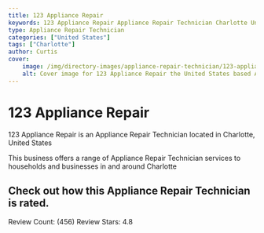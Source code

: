 ```yaml
---
title: 123 Appliance Repair
keywords: 123 Appliance Repair Appliance Repair Technician Charlotte United States 
type: Appliance Repair Technician 
categories: ["United States"]
tags: ["Charlotte"]
author: Curtis
cover:
    image: /img/directory-images/appliance-repair-technician/123-appliance-repair.webp
    alt: Cover image for 123 Appliance Repair the United States based Appliance Repair Technician servicing Charlotte 
---
```


# 123 Appliance Repair
123 Appliance Repair is an Appliance Repair Technician located in Charlotte, United States

This business offers a range of Appliance Repair Technician services to households and businesses in and around Charlotte

## Check out how this Appliance Repair Technician is rated.
Review Count: (456)
Review Stars: 4.8
